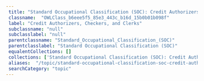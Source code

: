 ```yaml
--- 
 title: "Standard Occupational Classification (SOC): Credit Authorizers, Checkers, and Clerks" 
 classname:  "OWLClass_b6eee5f5_85e3_443c_b16d_15b0b01b098f" 
 label: "Credit Authorizers, Checkers, and Clerks" 
 subclassname: "null" 
 subclasslabel: "null" 
 parentclassname: "Standard_Occupational_Classification_(SOC)" 
 parentclasslabel: "Standard Occupational Classification (SOC)" 
 equalentCollections: [] 
 collections: ['Standard Occupational Classification (SOC): Credit Authorizers, Checkers, and Clerks']
 aliases:  "/topic/standard-occupational-classification-soc-credit-authorizers-checkers-and-clerks"  
 searchCategory: "topic" 
---
```

